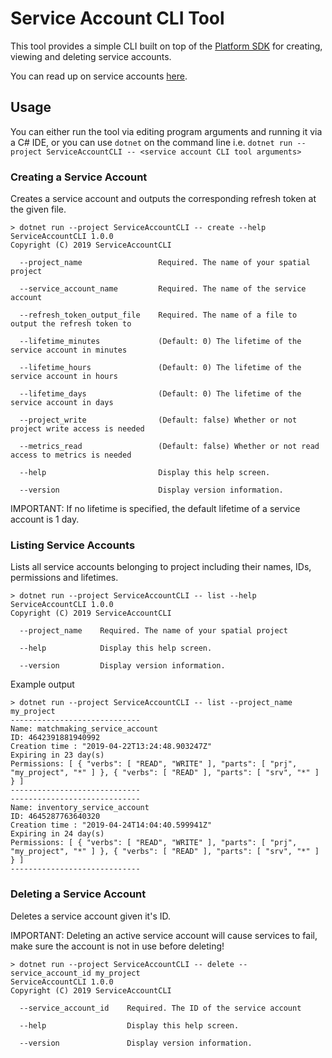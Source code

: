# Service Account CLI Tool

This tool provides a simple CLI built on top of the [Platform
SDK](https://docs.improbable.io/reference/13.7/platform-sdk/introduction) for creating, viewing and
deleting service accounts.

You can read up on service accounts
[here](https://docs.improbable.io/reference/13.7/platform-sdk/reference/service-accounts#service-accounts).

## Usage

You can either run the tool via editing program arguments and running it via a C# IDE, or you can
use `dotnet` on the command line i.e. `dotnet run --project ServiceAccountCLI -- <service account CLI tool arguments>`

### Creating a Service Account

Creates a service account and outputs the corresponding refresh token at the given file.

```
> dotnet run --project ServiceAccountCLI -- create --help
ServiceAccountCLI 1.0.0
Copyright (C) 2019 ServiceAccountCLI

  --project_name                 Required. The name of your spatial project

  --service_account_name         Required. The name of the service account

  --refresh_token_output_file    Required. The name of a file to output the refresh token to

  --lifetime_minutes             (Default: 0) The lifetime of the service account in minutes

  --lifetime_hours               (Default: 0) The lifetime of the service account in hours

  --lifetime_days                (Default: 0) The lifetime of the service account in days

  --project_write                (Default: false) Whether or not project write access is needed

  --metrics_read                 (Default: false) Whether or not read access to metrics is needed

  --help                         Display this help screen.

  --version                      Display version information.
```

IMPORTANT: If no lifetime is specified, the default lifetime of a service account is 1 day.

### Listing Service Accounts

Lists all service accounts belonging to project including their names, IDs, permissions and
lifetimes.

```
> dotnet run --project ServiceAccountCLI -- list --help
ServiceAccountCLI 1.0.0
Copyright (C) 2019 ServiceAccountCLI

  --project_name    Required. The name of your spatial project

  --help            Display this help screen.

  --version         Display version information.
```

Example output

```
> dotnet run --project ServiceAccountCLI -- list --project_name my_project
-----------------------------
Name: matchmaking_service_account
ID: 4642391881940992
Creation time : "2019-04-22T13:24:48.903247Z"
Expiring in 23 day(s)
Permissions: [ { "verbs": [ "READ", "WRITE" ], "parts": [ "prj", "my_project", "*" ] }, { "verbs": [ "READ" ], "parts": [ "srv", "*" ] } ]
-----------------------------
-----------------------------
Name: inventory_service_account
ID: 4645287763640320
Creation time : "2019-04-24T14:04:40.599941Z"
Expiring in 24 day(s)
Permissions: [ { "verbs": [ "READ", "WRITE" ], "parts": [ "prj", "my_project", "*" ] }, { "verbs": [ "READ" ], "parts": [ "srv", "*" ] } ]
-----------------------------
```

### Deleting a Service Account

Deletes a service account given it's ID.

IMPORTANT: Deleting an active service account will cause services to fail, make sure the account is
not in use before deleting!

```
> dotnet run --project ServiceAccountCLI -- delete --service_account_id my_project
ServiceAccountCLI 1.0.0
Copyright (C) 2019 ServiceAccountCLI

  --service_account_id    Required. The ID of the service account

  --help                  Display this help screen.

  --version               Display version information.
```
